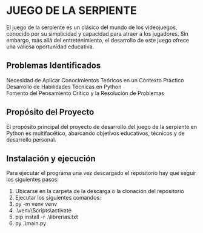 # JUEGO DE LA SERPIENTE

El juego de la serpiente es un clásico del mundo de los videojuegos, conocido por su simplicidad y capacidad para atraer a los jugadores. Sin embargo, más allá del entretenimiento, el desarrollo de este juego ofrece una valiosa oportunidad educativa.

## Problemas Identificados
Necesidad de Aplicar Conocimientos Teóricos en un Contexto Práctico  
Desarrollo de Habilidades Técnicas en Python  
Fomento del Pensamiento Crítico y la Resolución de Problemas  

## Propósito del Proyecto
El propósito principal del proyecto de desarrollo del juego de la serpiente en Python es multifacético, abarcando objetivos educativos, técnicos y de desarrollo personal.

## Instalación y ejecución
Para ejecutar el programa una vez descargado el repositorio hay que seguir los siguientes pasos:
1. Ubicarse en la carpeta de la descarga o la clonación del repositorio
2. Ejecutar los siguientes comandos:
  1. py -m venv venv
  2. .\venv\Scripts\activate
  3. pip install -r .\librerias.txt
  4. py .\main.py